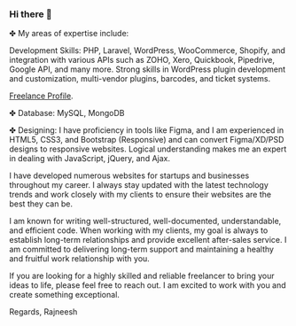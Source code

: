 ### Hi there 👋

✤ My areas of expertise include:

Development Skills: PHP, Laravel, WordPress, WooCommerce, Shopify, and integration with various APIs such as ZOHO, Xero, Quickbook, Pipedrive, Google API, and many more. Strong skills in WordPress plugin development and customization, multi-vendor plugins, barcodes, and ticket systems.

[Freelance Profile](https://www.upwork.com/freelancers/~01eaec214a52bc2d20/).

✤ Database: MySQL, MongoDB

✤ Designing: I have proficiency in tools like Figma, and I am experienced in HTML5, CSS3, and Bootstrap (Responsive) and can convert Figma/XD/PSD designs to responsive websites. Logical understanding makes me an expert in dealing with JavaScript, jQuery, and Ajax.

I have developed numerous websites for startups and businesses throughout my career. I always stay updated with the latest technology trends and work closely with my clients to ensure their websites are the best they can be.

I am known for writing well-structured, well-documented, understandable, and efficient code. When working with my clients, my goal is always to establish long-term relationships and provide excellent after-sales service. I am committed to delivering long-term support and maintaining a healthy and fruitful work relationship with you.

If you are looking for a highly skilled and reliable freelancer to bring your ideas to life, please feel free to reach out. I am excited to work with you and create something exceptional.

Regards,
Rajneesh


